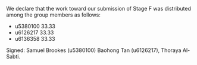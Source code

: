 We declare that the work toward our submission of Stage F was distributed among the group members as follows:

* u5380100 33.33
* u6126217 33.33
* u6136358 33.33

Signed: Samuel Brookes (u5380100) Baohong Tan (u6126217), Thoraya Al-Sabti.